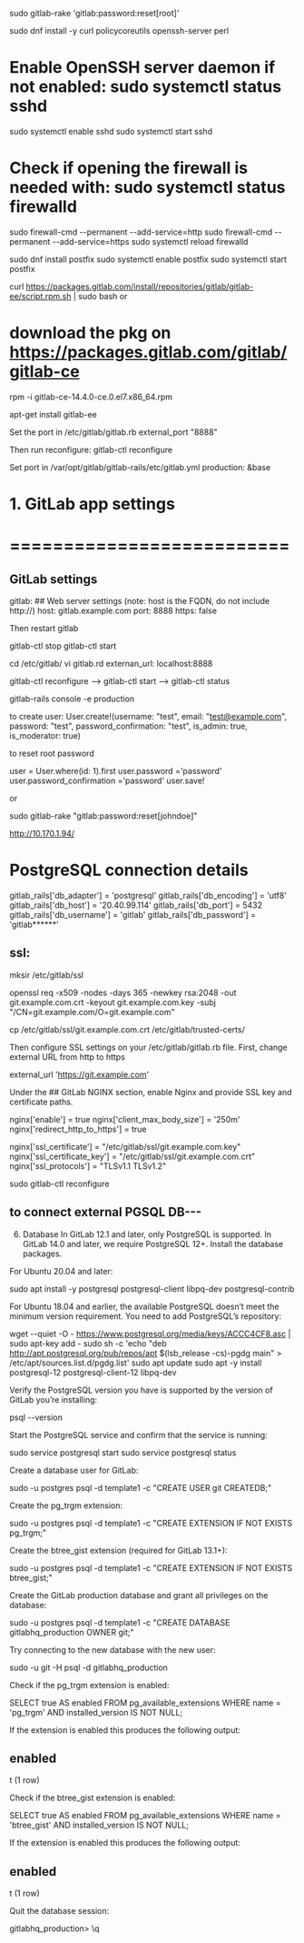 
sudo gitlab-rake 'gitlab:password:reset[root]'






sudo dnf install -y curl policycoreutils openssh-server perl
# Enable OpenSSH server daemon if not enabled: sudo systemctl status sshd
sudo systemctl enable sshd
sudo systemctl start sshd
# Check if opening the firewall is needed with: sudo systemctl status firewalld
sudo firewall-cmd --permanent --add-service=http
sudo firewall-cmd --permanent --add-service=https
sudo systemctl reload firewalld

sudo dnf install postfix
sudo systemctl enable postfix
sudo systemctl start postfix

curl https://packages.gitlab.com/install/repositories/gitlab/gitlab-ee/script.rpm.sh | sudo bash
or
# download the pkg on https://packages.gitlab.com/gitlab/gitlab-ce
rpm -i  gitlab-ce-14.4.0-ce.0.el7.x86_64.rpm

apt-get install gitlab-ee

Set the port in /etc/gitlab/gitlab.rb
external_port "8888"

Then run reconfigure:
gitlab-ctl reconfigure




Set port in /var/opt/gitlab/gitlab-rails/etc/gitlab.yml
production: &base
  #
  # 1. GitLab app settings
  # ==========================

  ## GitLab settings
  gitlab:
    ## Web server settings (note: host is the FQDN, do not include http://)
    host: gitlab.example.com
    port: 8888
    https: false

Then restart gitlab

gitlab-ctl stop
gitlab-ctl start

cd /etc/gitlab/
vi gitlab.rd
externan_url: localhost:8888


gitlab-ctl reconfigure --> gitlab-ctl start --> gitlab-ctl status



gitlab-rails console -e production

to create user:
User.create!(username: "test", email: "test@example.com", password: "test", password_confirmation: "test", is_admin: true, is_moderator: true)



to reset root password

user = User.where(id: 1).first user.password ='password' user.password_confirmation ='password' user.save!

or

sudo gitlab-rake "gitlab:password:reset[johndoe]"

http://10.170.1.94/


# PostgreSQL connection details
gitlab_rails['db_adapter'] = 'postgresql'
gitlab_rails['db_encoding'] = 'utf8'
gitlab_rails['db_host'] = '20.40.99.114' 
gitlab_rails['db_port'] = 5432
gitlab_rails['db_username'] = 'gitlab'
gitlab_rails['db_password'] = 'gitlab******'



ssl:
-----

mksir /etc/gitlab/ssl

openssl req -x509 -nodes -days 365 -newkey rsa:2048 -out git.example.com.crt -keyout git.example.com.key -subj "/CN=git.example.com/O=git.example.com"

cp /etc/gitlab/ssl/git.example.com.crt /etc/gitlab/trusted-certs/

Then configure SSL settings on your /etc/gitlab/gitlab.rb file. First, change external URL from http to https

external_url 'https://git.example.com'

Under the ## GitLab NGINX section, enable Nginx and provide SSL key and certificate paths.

nginx['enable'] = true
nginx['client_max_body_size'] = '250m'
nginx['redirect_http_to_https'] = true

nginx['ssl_certificate'] = "/etc/gitlab/ssl/git.example.com.key"
nginx['ssl_certificate_key'] = "/etc/gitlab/ssl/git.example.com.crt"
nginx['ssl_protocols'] = "TLSv1.1 TLSv1.2"


sudo gitlab-ctl reconfigure



to connect external PGSQL DB--- 
----------------------------------------

6. Database
In GitLab 12.1 and later, only PostgreSQL is supported. In GitLab 14.0 and later, we require PostgreSQL 12+.
Install the database packages.

For Ubuntu 20.04 and later:

sudo apt install -y postgresql postgresql-client libpq-dev postgresql-contrib

For Ubuntu 18.04 and earlier, the available PostgreSQL doesn’t meet the minimum version requirement. You need to add PostgreSQL’s repository:

wget --quiet -O - https://www.postgresql.org/media/keys/ACCC4CF8.asc | sudo apt-key add -
sudo sh -c 'echo "deb http://apt.postgresql.org/pub/repos/apt $(lsb_release -cs)-pgdg main" > /etc/apt/sources.list.d/pgdg.list'
sudo apt update
sudo apt -y install postgresql-12 postgresql-client-12 libpq-dev

Verify the PostgreSQL version you have is supported by the version of GitLab you’re installing:

psql --version

Start the PostgreSQL service and confirm that the service is running:

sudo service postgresql start
sudo service postgresql status

Create a database user for GitLab:

sudo -u postgres psql -d template1 -c "CREATE USER git CREATEDB;"

Create the pg_trgm extension:

sudo -u postgres psql -d template1 -c "CREATE EXTENSION IF NOT EXISTS pg_trgm;"

Create the btree_gist extension (required for GitLab 13.1+):

sudo -u postgres psql -d template1 -c "CREATE EXTENSION IF NOT EXISTS btree_gist;"

Create the GitLab production database and grant all privileges on the database:

sudo -u postgres psql -d template1 -c "CREATE DATABASE gitlabhq_production OWNER git;"

Try connecting to the new database with the new user:

sudo -u git -H psql -d gitlabhq_production

Check if the pg_trgm extension is enabled:

SELECT true AS enabled
FROM pg_available_extensions
WHERE name = 'pg_trgm'
AND installed_version IS NOT NULL;

If the extension is enabled this produces the following output:

enabled
---------
 t
(1 row)

Check if the btree_gist extension is enabled:

SELECT true AS enabled
FROM pg_available_extensions
WHERE name = 'btree_gist'
AND installed_version IS NOT NULL;

If the extension is enabled this produces the following output:

enabled
---------
 t
(1 row)

Quit the database session:

gitlabhq_production> \q
